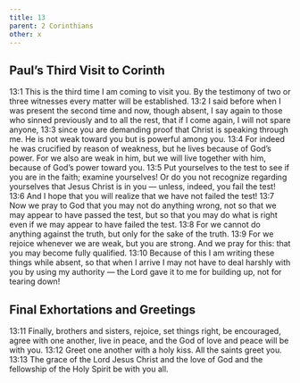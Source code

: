 ```yaml
---
title: 13
parent: 2 Corinthians
other: x
---
```


## Paul’s Third Visit to Corinth

<a name="13:1">13:1</a> This is the third time I am coming to visit you. By the testimony of two or three witnesses every matter will be established. <a name="13:2">13:2</a> I said before when I was present the second time and now, though absent, I say again to those who sinned previously and to all the rest, that if I come again, I will not spare anyone, <a name="13:3">13:3</a> since you are demanding proof that Christ is speaking through me. He is not weak toward you but is powerful among you. <a name="13:4">13:4</a> For indeed he was crucified by reason of weakness, but he lives because of God’s power. For we also are weak in him, but we will live together with him, because of God’s power toward you. <a name="13:5">13:5</a> Put yourselves to the test to see if you are in the faith; examine yourselves! Or do you not recognize regarding yourselves that Jesus Christ is in you — unless, indeed, you fail the test! <a name="13:6">13:6</a> And I hope that you will realize that we have not failed the test! <a name="13:7">13:7</a> Now we pray to God that you may not do anything wrong, not so that we may appear to have passed the test, but so that you may do what is right even if we may appear to have failed the test. <a name="13:8">13:8</a> For we cannot do anything against the truth, but only for the sake of the truth. <a name="13:9">13:9</a> For we rejoice whenever we are weak, but you are strong. And we pray for this: that you may become fully qualified. <a name="13:10">13:10</a> Because of this I am writing these things while absent, so that when I arrive I may not have to deal harshly with you by using my authority — the Lord gave it to me for building up, not for tearing down!

## Final Exhortations and Greetings

<a name="13:11">13:11</a> Finally, brothers and sisters, rejoice, set things right, be encouraged, agree with one another, live in peace, and the God of love and peace will be with you. <a name="13:12">13:12</a> Greet one another with a holy kiss. All the saints greet you. <a name="13:13">13:13</a> The grace of the Lord Jesus Christ and the love of God and the fellowship of the Holy Spirit be with you all.
